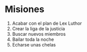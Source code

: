 # Misiones

1. Acabar con el plan de Lex Luthor
2. Crear la liga de la justicia
3. Buscar nuevos miembros
4. Bailar toda la noche
5. Echarse unas chelas
